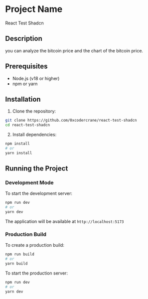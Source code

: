 # Project Name

React Test Shadcn

## Description

you can analyze the bitcoin price and the chart of the bitcoin price.

## Prerequisites

- Node.js (v18 or higher)
- npm or yarn

## Installation

1. Clone the repository:

```bash
git clone https://github.com/0xcodercrane/react-test-shadcn
cd react-test-shadcn
```

2. Install dependencies:
```bash
npm install
# or
yarn install
```

## Running the Project

### Development Mode

To start the development server:
```bash
npm run dev
# or
yarn dev
```

The application will be available at `http://localhost:5173`

### Production Build

To create a production build:
```bash
npm run build
# or
yarn build
```

To start the production server:
```bash
npm run dev
# or
yarn dev
```
